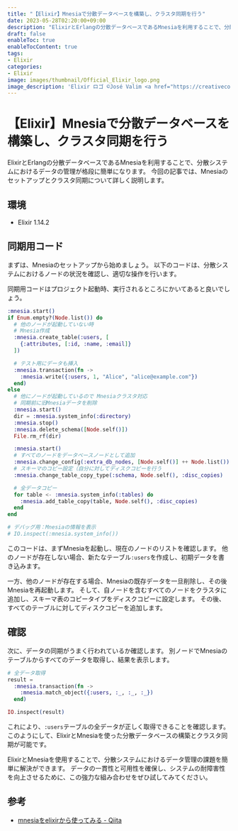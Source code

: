 ```yaml
---
title: "【Elixir】Mnesiaで分散データベースを構築し、クラスタ同期を行う"
date: 2023-05-28T02:20:00+09:00
description: "ElixirとErlangの分散データベースであるMnesiaを利用することで、分散システムにおけるデータの管理が格段に簡単になります。"
draft: false
enableToc: true
enableTocContent: true
tags: 
- Elixir
categories: 
- Elixir
image: images/thumbnail/Official_Elixir_logo.png
image_description: 'Elixir ロゴ ©José Valim <a href="https://creativecommons.org/licenses/by-sa/4.0" target="_blank" rel="nofollow noopener">CC 表示-継承 4.0</a>'
---
```


# 【Elixir】Mnesiaで分散データベースを構築し、クラスタ同期を行う
ElixirとErlangの分散データベースであるMnesiaを利用することで、分散システムにおけるデータの管理が格段に簡単になります。
今回の記事では、Mnesiaのセットアップとクラスタ同期について詳しく説明します。

## 環境
* Elixir 1.14.2

## 同期用コード
まずは、Mnesiaのセットアップから始めましょう。
以下のコードは、分散システムにおけるノードの状況を確認し、適切な操作を行います。

同期用コードはプロジェクト起動時、実行されるところにかいてあると良いでしょう。

```elixir
:mnesia.start()
if Enum.empty?(Node.list()) do
  # 他のノードが起動していない時
  # Mnesia作成
  :mnesia.create_table(:users, [
    {:attributes, [:id, :name, :email]}
  ])

  # テスト用にデータも挿入
  :mnesia.transaction(fn ->
    :mnesia.write({:users, 1, "Alice", "alice@example.com"})
  end)
else
  # 他にノードが起動しているので Mnesiaクラスタ対応
  # 同期前に旧Mnesiaデータを削除
  :mnesia.start()
  dir = :mnesia.system_info(:directory)
  :mnesia.stop()
  :mnesia.delete_schema([Node.self()])
  File.rm_rf(dir)

  :mnesia.start()
  # すべてのノードをデータベースノードとして追加
  :mnesia.change_config(:extra_db_nodes, [Node.self()] ++ Node.list())
  # スキーマのコピー設定（自分に対してディスクコピーを行う
  :mnesia.change_table_copy_type(:schema, Node.self(), :disc_copies)

  # 全データコピー
  for table <- :mnesia.system_info(:tables) do
    :mnesia.add_table_copy(table, Node.self(), :disc_copies)
  end
end

# デバッグ用：Mnesiaの情報を表示
# IO.inspect(:mnesia.system_info())
```

このコードは、まずMnesiaを起動し、現在のノードのリストを確認します。
他のノードが存在しない場合、新たなテーブル`:users`を作成し、初期データを書き込みます。

一方、他のノードが存在する場合、Mnesiaの既存データを一旦削除し、その後Mnesiaを再起動します。
そして、自ノードを含むすべてのノードをクラスタに追加し、スキーマ表のコピータイプをディスクコピーに設定します。
その後、すべてのテーブルに対してディスクコピーを追加します。

## 確認
次に、データの同期がうまく行われているか確認します。
別ノードでMnesiaのテーブルからすべてのデータを取得し、結果を表示します。

```elixir
# 全データ取得
result =
  :mnesia.transaction(fn ->
    :mnesia.match_object({:users, :_, :_, :_})
  end)

IO.inspect(result)
```

これにより、`:users`テーブルの全データが正しく取得できることを確認します。このようにして、ElixirとMnesiaを使った分散データベースの構築とクラスタ同期が可能です。

ElixirとMnesiaを使用することで、分散システムにおけるデータ管理の課題を簡単に解決ができます。
データの一貫性と可用性を確保し、システムの耐障害性を向上させるために、この強力な組み合わせをぜひ試してみてください。

## 参考
* <a href="https://qiita.com/k1complete/items/18dba4b8cf0da5952e59" target="_blank" rel="nofollow noopener">mnesiaをelixirから使ってみる - Qiita</a>

